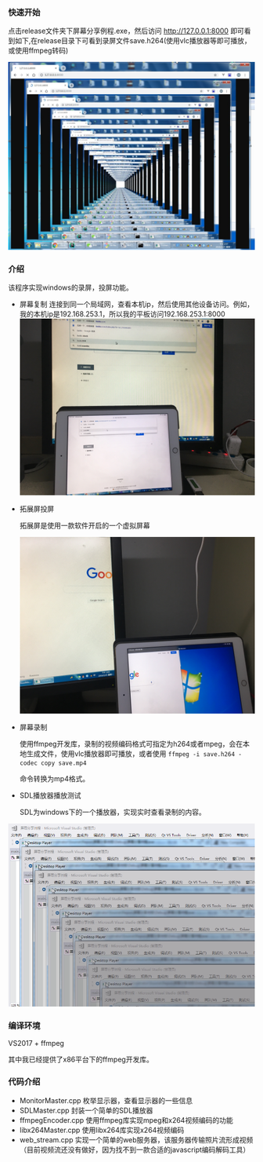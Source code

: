 ### 快速开始

点击release文件夹下屏幕分享例程.exe，然后访问 http://127.0.0.1:8000 即可看到如下,在release目录下可看到录屏文件save.h264(使用vlc播放器等即可播放，或使用ffmpeg转码)

![20190325145758](./pic/20190325145758.jpg)

### 介绍

该程序实现windows的录屏，投屏功能。

- 屏幕复制
连接到同一个局域网，查看本机ip，然后使用其他设备访问。例如，我的本机ip是192.168.253.1，所以我的平板访问192.168.253.1:8000
![1553494000066](./pic/1553494000066.jpg)

- 拓展屏投屏

  拓展屏是使用一款软件开启的一个虚拟屏幕

  ![1553494228778](./pic/1553494228778.jpg)

- 屏幕录制

  使用ffmpeg开发库，录制的视频编码格式可指定为h264或者mpeg，会在本地生成文件，使用vlc播放器即可播放，或者使用 `ffmpeg -i save.h264 -codec copy save.mp4` 

  命令转换为mp4格式。

- SDL播放器播放测试

  SDL为windows下的一个播放器，实现实时查看录制的内容。

![1553494687354](./pic/1553494687354.png)



### 编译环境

VS2017 + ffmpeg

其中我已经提供了x86平台下的ffmpeg开发库。


### 代码介绍
- MonitorMaster.cpp 
  枚举显示器，查看显示器的一些信息
- SDLMaster.cpp
  封装一个简单的SDL播放器
- ffmpegEncoder.cpp
  使用ffmpeg库实现mpeg和x264视频编码的功能
- libx264Master.cpp
  使用libx264库实现x264视频编码
- web_stream.cpp
  实现一个简单的web服务器，该服务器传输照片流形成视频（目前视频流还没有做好，因为找不到一款合适的javascript编码解码工具）
